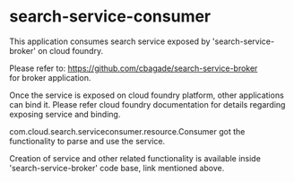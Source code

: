 # search-service-consumer
This application consumes search service exposed by 'search-service-broker' on cloud foundry.

Please refer to:
https://github.com/cbagade/search-service-broker  
for broker application.

Once the service is exposed on cloud foundry platform, other applications can bind it. 
Please refer cloud foundry documentation for details regarding exposing service and binding.

com.cloud.search.serviceconsumer.resource.Consumer got the functionality to parse and use the service. 

Creation of service and other related functionality is available inside 'search-service-broker' code base, link mentioned above.
